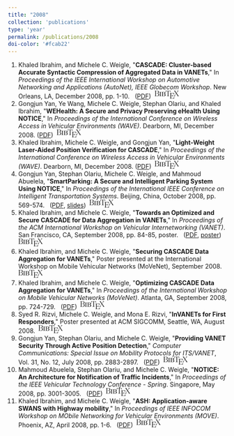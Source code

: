 ```yaml
---
title: "2008"
collection: 'publications'
type: 'year'
permalink: /publications/2008
doi-color: '#fcab22'
---
```

1. Khaled Ibrahim, and Michele C. Weigle, "**CASCADE: Cluster-based Accurate Syntactic Compression of Aggregated Data in VANETs**," In *Proceedings of the IEEE International Workshop on Automotive Networking and Applications (AutoNet), IEEE Globecom Workshop*. New Orleans, LA, December 2008, pp. 1-10. &nbsp;<a href='http://dx.doi.org/10.1109/GLOCOMW.2008.ECP.59' target='_blank'><i class='ai ai-fw ai-doi' style='color: {{ page.doi-color }}'></i></a> ([PDF](http://www.cs.odu.edu/~mweigle/papers/ibrahim-autonet08.pdf)) &nbsp;<a href='/publications/bibtex#ibrahim-autonet08' target='_blank' class='btn btn--mcwpub'><img src='../images/BibTeX_logo-18px-high.png'/></a>
1. Gongjun Yan, Ye Wang, Michele C. Weigle, Stephan Olariu, and Khaled Ibrahim, "**WEHealth: A Secure and Privacy Preserving eHealth Using NOTICE**," In *Proceedings of the International Conference on Wireless Access in Vehicular Environments (WAVE)*. Dearborn, MI, December 2008. ([PDF](http://www.cs.odu.edu/~mweigle/papers/yan-wave08.pdf)) &nbsp;<a href='/publications/bibtex#yan-wave08' target='_blank' class='btn btn--mcwpub'><img src='../images/BibTeX_logo-18px-high.png'/></a>
1. Khaled Ibrahim, Michele C. Weigle, and Gongjun Yan, "**Light-Weight Laser-Aided Position Verification for CASCADE**," In *Proceedings of the International Conference on Wireless Access in Vehicular Environments (WAVE)*. Dearborn, MI, December 2008. ([PDF](http://www.cs.odu.edu/~mweigle/papers/ibrahim-wave08.pdf)) &nbsp;<a href='/publications/bibtex#ibrahim-wave08' target='_blank' class='btn btn--mcwpub'><img src='../images/BibTeX_logo-18px-high.png'/></a>
1. Gongjun Yan, Stephan Olariu, Michele C. Weigle, and Mahmoud Abuelela, "**SmartParking: A Secure and Intelligent Parking System Using NOTICE**," In *Proceedings of the International IEEE Conference on Intelligent Transportation Systems*. Beijing, China, October 2008, pp. 569-574. &nbsp;<a href='http://dx.doi.org/10.1109/ITSC.2008.4732702' target='_blank'><i class='ai ai-fw ai-doi' style='color: {{ page.doi-color }}'></i></a> ([PDF](http://www.cs.odu.edu/~mweigle/papers/yan-its08.pdf), [slides](http://www.slideshare.net/mweigle/yan-its08slides)) &nbsp;<a href='/publications/bibtex#yan-its08' target='_blank' class='btn btn--mcwpub'><img src='../images/BibTeX_logo-18px-high.png'/></a>
1. Khaled Ibrahim, and Michele C. Weigle, "**Towards an Optimized and Secure CASCADE for Data Aggregation in VANETs**," In *Proceedings of the ACM International Workshop on Vehicular Internetworking (VANET)*. San Francisco, CA, September 2008, pp. 84-85, poster. &nbsp;<a href='http://doi.acm.org/10.1145/1410043.1410061' target='_blank'><i class='ai ai-fw ai-doi' style='color: {{ page.doi-color }}'></i></a> ([PDF](http://www.cs.odu.edu/~mweigle/papers/ibrahim-vanet08.pdf), [poster](http://www.cs.odu.edu/~mweigle/papers/ibrahim-vanet08-poster.pdf)) &nbsp;<a href='/publications/bibtex#ibrahim-vanet08' target='_blank' class='btn btn--mcwpub'><img src='../images/BibTeX_logo-18px-high.png'/></a>
1. Khaled Ibrahim, and Michele C. Weigle, "**Securing CASCADE Data Aggregation for VANETs**," Poster presented at the International Workshop on Mobile Vehicular Networks (MoVeNet), September 2008. &nbsp;<a href='/publications/bibtex#ibrahim-movenet08-b' target='_blank' class='btn btn--mcwpub'><img src='../images/BibTeX_logo-18px-high.png'/></a>
1. Khaled Ibrahim, and Michele C. Weigle, "**Optimizing CASCADE Data Aggregation for VANETs**," In *Proceedings of the International Workshop on Mobile Vehicular Networks (MoVeNet)*. Atlanta, GA, September 2008, pp. 724-729. &nbsp;<a href='http://dx.doi.org.proxy.lib.odu.edu/10.1109/MAHSS.2008.4660113' target='_blank'><i class='ai ai-fw ai-doi' style='color: {{ page.doi-color }}'></i></a> ([PDF](http://www.cs.odu.edu/~mweigle/papers/ibrahim-movenet08.pdf)) &nbsp;<a href='/publications/bibtex#ibrahim-movenet08-a' target='_blank' class='btn btn--mcwpub'><img src='../images/BibTeX_logo-18px-high.png'/></a>
1. Syed R. Rizvi, Michele C. Weigle, and Mona E. Rizvi, "**InVANETs for First Responders**," Poster presented at ACM SIGCOMM, Seattle, WA, August 2008. &nbsp;<a href='/publications/bibtex#rizvi-sigcomm08' target='_blank' class='btn btn--mcwpub'><img src='../images/BibTeX_logo-18px-high.png'/></a>
1. Gongjun Yan, Stephan Olariu, and Michele C. Weigle, "**Providing VANET Security Through Active Position Detection**," *Computer Communications: Special Issue on Mobility Protocols for ITS/VANET*, Vol. 31, No. 12, July 2008, pp. 2883-2897. &nbsp;<a href='http://dx.doi.org/10.1016/j.comcom.2008.01.009' target='_blank'><i class='ai ai-fw ai-doi' style='color: {{ page.doi-color }}'></i></a> ([PDF](http://www.cs.odu.edu/~mweigle/papers/yan-comcom08.pdf)) &nbsp;<a href='/publications/bibtex#yan-comcom08' target='_blank' class='btn btn--mcwpub'><img src='../images/BibTeX_logo-18px-high.png'/></a>
1. Mahmoud Abuelela, Stephan Olariu, and Michele C. Weigle, "**NOTICE: An Architecture for Notification of Traffic Incidents**," In *Proceedings of the IEEE Vehicular Technology Conference - Spring*. Singapore, May 2008, pp. 3001-3005. &nbsp;<a href='http://dx.doi.org/10.1109/VETECS.2008.320' target='_blank'><i class='ai ai-fw ai-doi' style='color: {{ page.doi-color }}'></i></a> ([PDF](http://www.cs.odu.edu/~mweigle/papers/abuelela-vtc08spr.pdf)) &nbsp;<a href='/publications/bibtex#abuelela-vtc08' target='_blank' class='btn btn--mcwpub'><img src='../images/BibTeX_logo-18px-high.png'/></a>
1. Khaled Ibrahim, and Michele C. Weigle, "**ASH: Application-aware SWANS with Highway mobility**," In *Proceedings of IEEE INFOCOM Workshop on MObile Networking for Vehicular Environments (MOVE)*. Phoenix, AZ, April 2008, pp. 1-6. &nbsp;<a href='http://dx.doi.org/10.1109/INFOCOM.2008.4544652' target='_blank'><i class='ai ai-fw ai-doi' style='color: {{ page.doi-color }}'></i></a> ([PDF](http://www.cs.odu.edu/~mweigle/papers/ibrahim-move08.pdf)) &nbsp;<a href='/publications/bibtex#ibrahim-move08' target='_blank' class='btn btn--mcwpub'><img src='../images/BibTeX_logo-18px-high.png'/></a>
